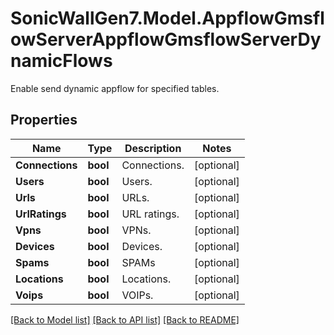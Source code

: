 # SonicWallGen7.Model.AppflowGmsflowServerAppflowGmsflowServerDynamicFlows
Enable send dynamic appflow for specified tables.

## Properties

Name | Type | Description | Notes
------------ | ------------- | ------------- | -------------
**Connections** | **bool** | Connections. | [optional] 
**Users** | **bool** | Users. | [optional] 
**Urls** | **bool** | URLs. | [optional] 
**UrlRatings** | **bool** | URL ratings. | [optional] 
**Vpns** | **bool** | VPNs. | [optional] 
**Devices** | **bool** | Devices. | [optional] 
**Spams** | **bool** | SPAMs | [optional] 
**Locations** | **bool** | Locations. | [optional] 
**Voips** | **bool** | VOIPs. | [optional] 

[[Back to Model list]](../README.md#documentation-for-models) [[Back to API list]](../README.md#documentation-for-api-endpoints) [[Back to README]](../README.md)

